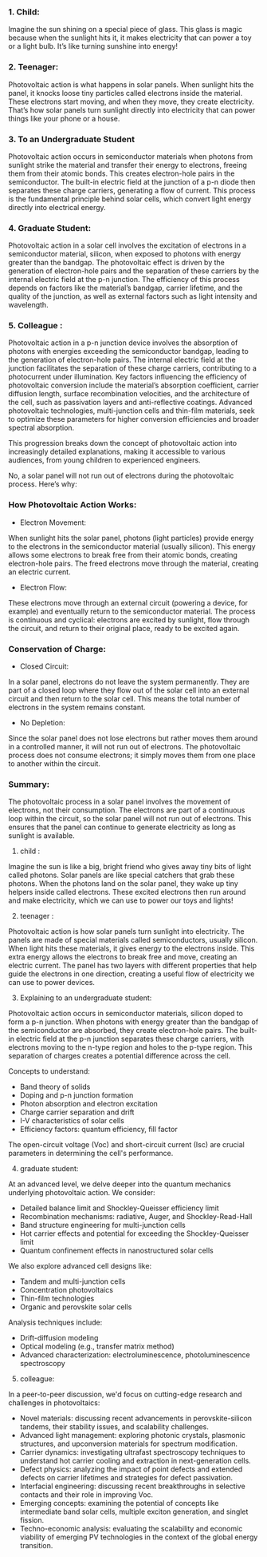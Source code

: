 
### 1. Child:

Imagine the sun shining on a special piece of glass. This glass is magic because when the sunlight hits it, it makes electricity that can power a toy or a light bulb. It’s like turning sunshine into energy!

### 2. Teenager:

Photovoltaic action is what happens in solar panels. When sunlight hits the panel, it knocks loose tiny particles called electrons inside the material. These electrons start moving, and when they move, they create electricity. That’s how solar panels turn sunlight directly into electricity that can power things like your phone or a house.

### 3. To an Undergraduate Student 

Photovoltaic action occurs in semiconductor materials when photons from sunlight strike the material and transfer their energy to electrons, freeing them from their atomic bonds. This creates electron-hole pairs in the semiconductor. The built-in electric field at the junction of a p-n diode then separates these charge carriers, generating a flow of current. This process is the fundamental principle behind solar cells, which convert light energy directly into electrical energy.

### 4. Graduate Student:

Photovoltaic action in a solar cell involves the excitation of electrons in a semiconductor material,  silicon, when exposed to photons with energy greater than the bandgap. The photovoltaic effect is driven by the generation of electron-hole pairs and the separation of these carriers by the internal electric field at the p-n junction. The efficiency of this process depends on factors like the material’s bandgap, carrier lifetime, and the quality of the junction, as well as external factors such as light intensity and wavelength.

### 5. Colleague :

Photovoltaic action in a p-n junction device involves the absorption of photons with energies exceeding the semiconductor bandgap, leading to the generation of electron-hole pairs. The internal electric field at the junction facilitates the separation of these charge carriers, contributing to a photocurrent under illumination. Key factors influencing the efficiency of photovoltaic conversion include the material’s absorption coefficient, carrier diffusion length, surface recombination velocities, and the architecture of the cell, such as passivation layers and anti-reflective coatings. Advanced photovoltaic technologies,  multi-junction cells and thin-film materials, seek to optimize these parameters for higher conversion efficiencies and broader spectral absorption.

This progression breaks down the concept of photovoltaic action into increasingly detailed explanations, making it accessible to various audiences, from young children to experienced engineers.

No, a solar panel will not run out of electrons during the photovoltaic process. Here’s why:

### How Photovoltaic Action Works:

- Electron Movement: 

When sunlight hits the solar panel, photons (light particles) provide energy to the electrons in the semiconductor material (usually silicon). This energy allows some electrons to break free from their atomic bonds, creating electron-hole pairs. The freed electrons move through the material, creating an electric current.

- Electron Flow: 

These electrons move through an external circuit (powering a device, for example) and eventually return to the semiconductor material. The process is continuous and cyclical: electrons are excited by sunlight, flow through the circuit, and return to their original place, ready to be excited again.

### Conservation of Charge:
- Closed Circuit: 

In a solar panel, electrons do not leave the system permanently. They are part of a closed loop where they flow out of the solar cell into an external circuit and then return to the solar cell. This means the total number of electrons in the system remains constant.

- No Depletion: 

Since the solar panel does not lose electrons but rather moves them around in a controlled manner, it will not run out of electrons. The photovoltaic process does not consume electrons; it simply moves them from one place to another within the circuit.

### Summary:

The photovoltaic process in a solar panel involves the movement of electrons, not their consumption. The electrons are part of a continuous loop within the circuit, so the solar panel will not run out of electrons. This ensures that the panel can continue to generate electricity as long as sunlight is available.

1.  child :

Imagine the sun is like a big, bright friend who gives away tiny bits of light called photons. Solar panels are like special catchers that grab these photons. When the photons land on the solar panel, they wake up tiny helpers inside called electrons. These excited electrons then run around and make electricity, which we can use to power our toys and lights!

2.  teenager :

Photovoltaic action is how solar panels turn sunlight into electricity. The panels are made of special materials called semiconductors, usually silicon. When light hits these materials, it gives energy to the electrons inside. This extra energy allows the electrons to break free and move, creating an electric current. The panel has two layers with different properties that help guide the electrons in one direction, creating a useful flow of electricity we can use to power devices.

3. Explaining to an undergraduate student:

Photovoltaic action occurs in semiconductor materials,  silicon doped to form a p-n junction. When photons with energy greater than the bandgap of the semiconductor are absorbed, they create electron-hole pairs. The built-in electric field at the p-n junction separates these charge carriers, with electrons moving to the n-type region and holes to the p-type region. This separation of charges creates a potential difference across the cell.

Concepts to understand:

- Band theory of solids
- Doping and p-n junction formation
- Photon absorption and electron excitation
- Charge carrier separation and drift
- I-V characteristics of solar cells
- Efficiency factors: quantum efficiency, fill factor

The open-circuit voltage (Voc) and short-circuit current (Isc) are crucial parameters in determining the cell's performance.

4.  graduate student:

At an advanced level, we delve deeper into the quantum mechanics underlying photovoltaic action. We consider:

- Detailed balance limit and Shockley-Queisser efficiency limit
- Recombination mechanisms: radiative, Auger, and Shockley-Read-Hall
- Band structure engineering for multi-junction cells
- Hot carrier effects and potential for exceeding the Shockley-Queisser limit
- Quantum confinement effects in nanostructured solar cells

We also explore advanced cell designs like:

- Tandem and multi-junction cells
- Concentration photovoltaics
- Thin-film technologies
- Organic and perovskite solar cells

Analysis techniques include:

- Drift-diffusion modeling
- Optical modeling (e.g., transfer matrix method)
- Advanced characterization: electroluminescence, photoluminescence spectroscopy

5.  colleague:

In a peer-to-peer discussion, we'd focus on cutting-edge research and challenges in photovoltaics:

- Novel materials: discussing recent advancements in perovskite-silicon tandems, their stability issues, and scalability challenges.
- Advanced light management: exploring photonic crystals, plasmonic structures, and upconversion materials for spectrum modification.
- Carrier dynamics: investigating ultrafast spectroscopy techniques to understand hot carrier cooling and extraction in next-generation cells.
- Defect physics: analyzing the impact of point defects and extended defects on carrier lifetimes and strategies for defect passivation.
- Interfacial engineering: discussing recent breakthroughs in selective contacts and their role in improving Voc.
- Emerging concepts: examining the potential of concepts like intermediate band solar cells, multiple exciton generation, and singlet fission.
- Techno-economic analysis: evaluating the scalability and economic viability of emerging PV technologies in the context of the global energy transition.
